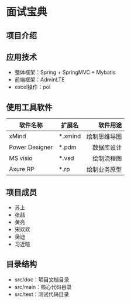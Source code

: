 # 面试宝典

## 项目介绍

## 应用技术

* 整体框架：Spring + SpringMVC + Mybatis
* 前端框架：AdminLTE
* excel操作：poi

## 使用工具软件

|软件名称|扩展名|软件用途|
|--|--|--:|
| xMind|*.xmind|绘制思维导图|
| Power Designer|*.pdm|数据库设计|
| MS visio|*.vsd|绘制流程图|
| Axure RP|*.rp|绘制业务原型|

## 项目成员

* 苏上
* 张喆
* 黄亮
* 宋欢欢
* 吴迪
* 习近暄





## 目录结构

* src/doc：项目文档目录
* src/main：核心代码目录
* src/test：测试代码目录
